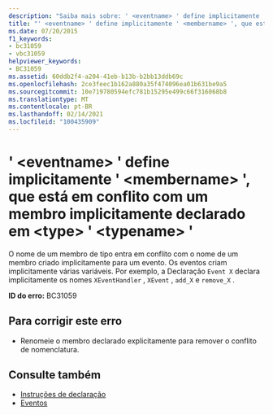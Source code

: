 ```yaml
---
description: "Saiba mais sobre: ' <eventname> ' define implicitamente ' <membername> ', que está em conflito com um membro implicitamente declarado em <type> ' <typename> '"
title: "' <eventname> ' define implicitamente ' <membername> ', que está em conflito com um membro implicitamente declarado em <type> ' <typename> '"
ms.date: 07/20/2015
f1_keywords:
- bc31059
- vbc31059
helpviewer_keywords:
- BC31059
ms.assetid: 60ddb2f4-a204-41eb-b13b-b2bb13ddb69c
ms.openlocfilehash: 2ce3feec1b162a880a35f474096ea01b631be9a5
ms.sourcegitcommit: 10e719780594efc781b15295e499c66f316068b8
ms.translationtype: MT
ms.contentlocale: pt-BR
ms.lasthandoff: 02/14/2021
ms.locfileid: "100435909"
---
```

# <a name="eventname-implicitly-defines-membername-which-conflicts-with-a-member-implicitly-declared-in-type-typename"></a>' \<eventname> ' define implicitamente ' \<membername> ', que está em conflito com um membro implicitamente declarado em \<type> ' \<typename> '

O nome de um membro de tipo entra em conflito com o nome de um membro criado implicitamente para um evento. Os eventos criam implicitamente várias variáveis. Por exemplo, a Declaração `Event X` declara implicitamente os nomes `XEventHandler` , `XEvent` , `add_X` e `remove_X` .

**ID do erro:** BC31059

## <a name="to-correct-this-error"></a>Para corrigir este erro

- Renomeie o membro declarado explicitamente para remover o conflito de nomenclatura.

## <a name="see-also"></a>Consulte também

- [Instruções de declaração](../programming-guide/language-features/statements.md#declaration-statements)
- [Eventos](../programming-guide/language-features/events/index.md)
